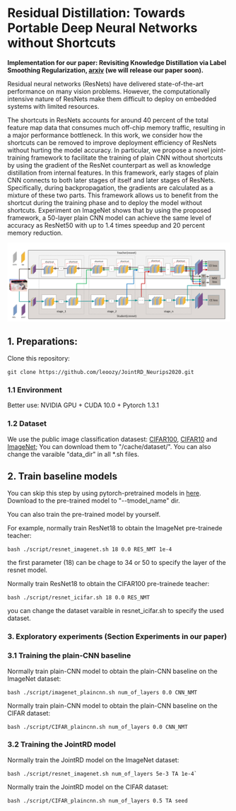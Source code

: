 # Residual Distillation: Towards Portable Deep Neural Networks without Shortcuts

**Implementation for our paper: Revisiting Knowledge Distillation via Label Smoothing Regularization, [arxiv]() (we will release our paper soon).**


Residual neural networks (ResNets) have delivered state-of-the-art performance on many vision problems. However, the computationally intensive nature of ResNets make them difficult to deploy on embedded systems with limited resources.  

The shortcuts in ResNets accounts for around 40 percent of the total feature map data that consumes much off-chip memory traffic, resulting in a major performance bottleneck. In this work, we consider how the shortcuts can be removed to improve deployment efficiency of ResNets  without hurting the model accuracy. In particular, we propose a novel joint-training framework to facilitate the training of plain CNN without shortcuts by using the gradient of the ResNet counterpart as well as knowledge distillation from internal features. In this framework, early stages of plain CNN connects to both later stages of itself and later stages of ResNets. Specifically, during backpropagation, the gradients are calculated as a mixture of these two parts.  This framework allows us to benefit from the shortcut during the training phase and to deploy the model without shortcuts.  Experiment on ImageNet shows that by using the proposed framework, a 50-layer plain CNN model can achieve the same level of accuracy as ResNet50 with up to 1.4 times speedup and 20 percent memory reduction. 

![](/figures/main_arch.png)
## 1. Preparations:

Clone this repository:

```
git clone https://github.com/leoozy/JointRD_Neurips2020.git
```

### 1.1 Environment
Better use: NVIDIA GPU + CUDA 10.0 + Pytorch 1.3.1

### 1.2 Dataset

We use the public image classification datasest: [CIFAR100](https://www.cs.toronto.edu/~kriz/cifar.html), [CIFAR10](https://www.cs.toronto.edu/~kriz/cifar.html) and [ImageNet](http://www.image-net.org/); You can download them to "/cache/dataset/". You can also change the varaible "data_dir" in all *.sh files.

## 2. Train baseline models

You can skip this step by using pytorch-pretrained models in [here](https://pytorch.org/docs/stable/torchvision/models.html). Download to the pre-trained model to "--tmodel_name" dir.

You can also train  the pre-trained model by yourself.

For example, normally train ResNet18 to obtain the ImageNet pre-trainede teacher:
```
bash ./script/resnet_imagenet.sh 18 0.0 RES_NMT 1e-4  
```
the first parameter (18) can be chage to 34 or 50 to specify the layer of the resnet model.

Normally train ResNet18 to obtain the CIFAR100 pre-trainede teacher:
```
bash ./script/resnet_icifar.sh 18 0.0 RES_NMT 
```
you can change the dataset varaible in resnet_icifar.sh to specify the used dataset.

### 3. Exploratory experiments (Section Experiments in our paper)

### 3.1 Training the plain-CNN baseline


Normally train plain-CNN model to obtain the plain-CNN baseline on the ImageNet dataset:

```
bash ./script/imagenet_plaincnn.sh num_of_layers 0.0 CNN_NMT 
```
Normally train plain-CNN model to obtain the plain-CNN baseline on the CIFAR dataset:
```
bash ./script/CIFAR_plaincnn.sh num_of_layers 0.0 CNN_NMT 
```

### 3.2 Training the JointRD model

Normally train the JointRD model on the ImageNet dataset:
```
bash ./script/resnet_imagenet.sh num_of_layers 5e-3 TA 1e-4`
```

Normally train the JointRD model on the CIFAR dataset:
```
bash ./script/CIFAR_plaincnn.sh num_of_layers 0.5 TA seed
```
